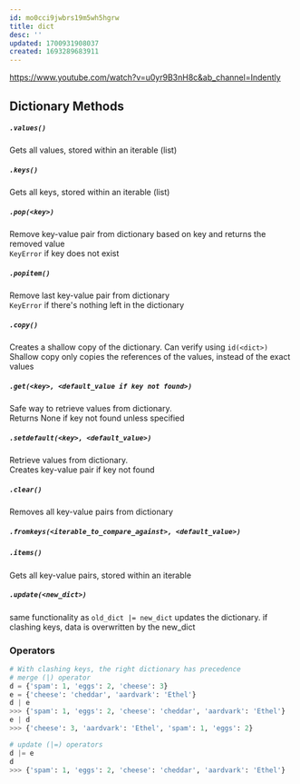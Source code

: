 ```yaml
---
id: mo0cci9jwbrs19m5wh5hgrw
title: dict
desc: ''
updated: 1700931908037
created: 1693289683911
---
```

https://www.youtube.com/watch?v=u0yr9B3nH8c&ab_channel=Indently

## Dictionary Methods

##### `.values()`

Gets all values, stored within an iterable (list)

##### `.keys()`

Gets all keys, stored within an iterable (list)

##### `.pop(<key>)`

Remove key-value pair from dictionary based on key and returns the removed value  
`KeyError` if key does not exist

##### `.popitem()`

Remove last key-value pair from dictionary  
`KeyError` if there's nothing left in the dictionary

##### `.copy()`

Creates a shallow copy of the dictionary. Can verify using `id(<dict>)`  
Shallow copy only copies the references of the values, instead of the exact values

##### `.get(<key>, <default_value if key not found>)`

Safe way to retrieve values from dictionary.  
Returns None if key not found unless specified

##### `.setdefault(<key>, <default_value>)`
Retrieve values from dictionary.  
Creates key-value pair if key not found

##### `.clear()`
Removes all key-value pairs from dictionary

##### `.fromkeys(<iterable_to_compare_against>, <default_value>)`


##### `.items()`
Gets all key-value pairs, stored within an iterable

##### `.update(<new_dict>)`
same functionality as `old_dict |= new_dict`
updates the dictionary. if clashing keys, data is overwritten by the new_dict


### Operators

``` py
# With clashing keys, the right dictionary has precedence
# merge (|) operator
d = {'spam': 1, 'eggs': 2, 'cheese': 3}
e = {'cheese': 'cheddar', 'aardvark': 'Ethel'}
d | e
>>> {'spam': 1, 'eggs': 2, 'cheese': 'cheddar', 'aardvark': 'Ethel'}
e | d
>>> {'cheese': 3, 'aardvark': 'Ethel', 'spam': 1, 'eggs': 2}

# update (|=) operators
d |= e
d
>>> {'spam': 1, 'eggs': 2, 'cheese': 'cheddar', 'aardvark': 'Ethel'}
```

